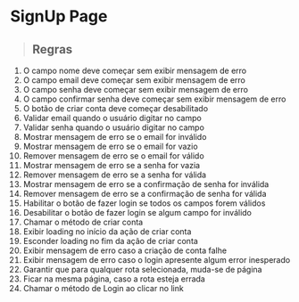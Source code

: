 # SignUp Page

> ## Regras 
1. O campo nome deve começar sem exibir mensagem de erro
2. O campo email deve começar sem exibir mensagem de erro
3. O campo senha deve começar sem exibir mensagem de erro
4. O campo confirmar senha deve começar sem exibir mensagem de erro
5. O botão de criar conta deve começar desabilitado
6. Validar email quando o usuário digitar no campo
7. Validar senha quando o usuário digitar no campo
8. Mostrar mensagem de erro se o email for inválido
9. Mostrar mensagem de erro se o email for vazio
10. Remover mensagem de erro se o email for válido
11. Mostrar mensagem de erro se a senha for vazia
12. Remover mensagem de erro se a senha for válida
13. Mostrar mensagem de erro se a confirmação de senha for inválida
14. Remover mensagem de erro se a confirmação de senha for válida
15. Habilitar o botão de fazer login se todos os campos forem válidos
16. Desabilitar o botão de fazer login se algum campo for inválido
17. Chamar o método de criar conta
18. Exibir loading no início da ação de criar conta
19. Esconder loading no fim da ação de criar conta
20. Exibir mensagem de erro caso a criação de conta falhe
21. Exibir mensagem de erro caso o login apresente algum error inesperado
22. Garantir que para qualquer rota selecionada, muda-se de página
23. Ficar na mesma página, caso a rota esteja errada
24. Chamar o método de Login ao clicar no link